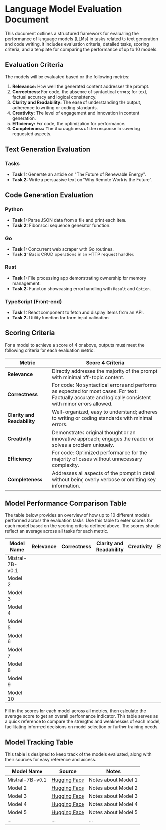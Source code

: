 # Language Model Evaluation Document

This document outlines a structured framework for evaluating the performance of language models (LLMs) in tasks related to text generation and code writing. It includes evaluation criteria, detailed tasks, scoring criteria, and a template for comparing the performance of up to 10 models.

## Evaluation Criteria

The models will be evaluated based on the following metrics:

1. **Relevance:** How well the generated content addresses the prompt.
2. **Correctness:** For code, the absence of syntactical errors; for text, factual accuracy and logical consistency.
3. **Clarity and Readability:** The ease of understanding the output, adherence to writing or coding standards.
4. **Creativity:** The level of engagement and innovation in content generation.
5. **Efficiency:** For code, the optimization for performance.
6. **Completeness:** The thoroughness of the response in covering requested aspects.

## Text Generation Evaluation

### Tasks

- **Task 1:** Generate an article on "The Future of Renewable Energy".
- **Task 2:** Write a persuasive text on "Why Remote Work is the Future".

## Code Generation Evaluation

### Python

- **Task 1:** Parse JSON data from a file and print each item.
- **Task 2:** Fibonacci sequence generator function.

### Go

- **Task 1:** Concurrent web scraper with Go routines.
- **Task 2:** Basic CRUD operations in an HTTP request handler.

### Rust

- **Task 1:** File processing app demonstrating ownership for memory management.
- **Task 2:** Function showcasing error handling with `Result` and `Option`.

### TypeScript (Front-end)

- **Task 1:** React component to fetch and display items from an API.
- **Task 2:** Utility function for form input validation.

## Scoring Criteria

For a model to achieve a score of 4 or above, outputs must meet the following criteria for each evaluation metric:

| Metric | Score 4 Criteria |
|--------|------------------|
| **Relevance** | Directly addresses the majority of the prompt with minimal off-topic content. |
| **Correctness** | For code: No syntactical errors and performs as expected for most cases. For text: Factually accurate and logically consistent with minor errors allowed. |
| **Clarity and Readability** | Well-organized, easy to understand; adheres to writing or coding standards with minimal errors. |
| **Creativity** | Demonstrates original thought or an innovative approach; engages the reader or solves a problem uniquely. |
| **Efficiency** | For code: Optimized performance for the majority of cases without unnecessary complexity. |
| **Completeness** | Addresses all aspects of the prompt in detail without being overly verbose or omitting key information. |

## Model Performance Comparison Table

The table below provides an overview of how up to 10 different models performed across the evaluation tasks. Use this table to enter scores for each model based on the scoring criteria defined above. The scores should reflect an average across all tasks for each metric.

| Model Name      | Relevance | Correctness | Clarity and Readability | Creativity | Efficiency | Completeness | Average Score |
|-----------------|-----------|-------------|-------------------------|------------|------------|--------------|---------------|
| Mistral-7B-v0.1 |           |             |                         |            |            |              |               |
| Model 2         |           |             |                         |            |            |              |               |
| Model 3         |           |             |                         |            |            |              |               |
| Model 4         |           |             |                         |            |            |              |               |
| Model 5         |           |             |                         |            |            |              |               |
| Model 6         |           |             |                         |            |            |              |               |
| Model 7         |           |             |                         |            |            |              |               |
| Model 8         |           |             |                         |            |            |              |               |
| Model 9         |           |             |                         |            |            |              |               |
| Model 10        |           |             |                         |            |            |              |               |

Fill in the scores for each model across all metrics, then calculate the average score to get an overall performance indicator. This table serves as a quick reference to compare the strengths and weaknesses of each model, facilitating informed decisions on model selection or further training needs.

## Model Tracking Table

This table is designed to keep track of the models evaluated, along with their sources for easy reference and access.

| Model Name | Source | Notes |
|------------|--------|-------|
|Mistral-7B-v0.1    | [Hugging Face](https://huggingface.co/mistralai/Mistral-7B-v0.1) | Notes about Model 1 |
| Model 2    | [Hugging Face](https://huggingface.co/models?search=model2) | Notes about Model 2 |
| Model 3    | [Hugging Face](https://huggingface.co/models?search=model3) | Notes about Model 3 |
| Model 4    | [Hugging Face](https://huggingface.co/models?search=model4) | Notes about Model 4 |
| Model 5    | [Hugging Face](https://huggingface.co/models?search=model5) | Notes about Model 5 |
| ...        | ...    | ...   |
